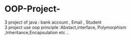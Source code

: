 # OOP-Project-
3 project of java : bank account , Email , Student  
3 project use oop principle :Abstact,interface, Polymorphism ,Inheritance,Encapsulation etc ..
